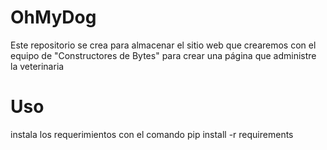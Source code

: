 # OhMyDog
Este repositorio se crea para almacenar el sitio web que crearemos con el equipo de "Constructores de Bytes" para crear una página que administre la veterinaria

# Uso
instala los requerimientos con el comando
pip install -r requirements
